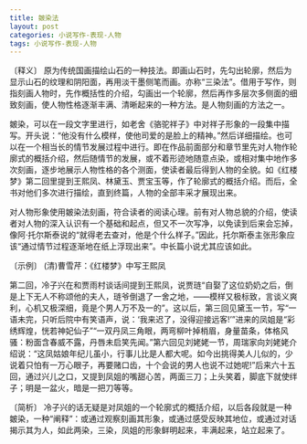 ```yaml
---
title: 皴染法
layout: post
categories: 小说写作-表现-人物
tags: 小说写作-表现-人物
---
```


〔释义〕 原为传统国画描绘山石的一种技法。即画山石时，先勾出轮廓，然后为显示山石的纹理和阴阳面，再用淡干墨侧笔而画。亦称“三染法”。借用于写作，则指刻画人物时，先作概括性的介绍，勾画出一个轮廓，然后再作多层次多侧面的细致刻画，使人物性格逐渐丰满、清晰起来的一种方法。是人物刻画的方法之一。

皴染，可以在一段文字里进行，如老舍《骆驼祥子》中对祥子形象的一段集中描写。开头说：“他没有什么模样，使他司爱的是脸上的精神。”然后详细描绘。也可以在一个相当长的情节发展过程中进行。即在作品前面部分和章节里先对人物作轮廓式的概括介绍，然后随情节的发展，或不着形迹地随意点染，或相对集中地作多次刻画，逐步地展示人物性格的各个测面，使读者最后得到人物的全貌。如《红楼梦》第二回里提到王熙凤、林黛玉、贾宝玉等，作了轮廓式的概括介绍。而后，全书对他们多次进行描绘，直到终篇，人物的全部丰采才展现出来。

对人物形象使用皴染法刻画，符合读者的阅读心理。前有对人物总貌的介绍，使读者对人物的深入认识有一个基础和起点，但又不一次写净，以免读到后来会忘掉，像阿·托尔斯泰说的“就得老去查对，他是个什么样子。”因此，托尔斯泰主张形象应该“通过情节过程逐渐地在纸上浮现出来”。中长篇小说尤其应该如此。

〔示例〕 (清)曹雪芹：《红楼梦》中写王熙凤

第二回，冷子兴在和贾雨村谈话间提到王熙凤，说贾琏“自娶了这位奶奶之后，倒是上下无人不称颂他的夫人，琏爷倒退了一舍之地，——模样又极标致，言谈义爽利，心机又极深细，竟是个男人万不及一的”。这以后，第三回见黛玉一节，写“一语未完，只听后院中有笑语声，说：‘我来迟了，没得迎接远客!’”进来的凤姐是“彩绣辉煌，恍若神妃仙子”“一双丹凤三角眼，两弯柳叶掉梢眉，身量苗条，体格风骚：粉面含春威不露，丹唇未启笑先闻。”第六回见刘姥姥一节，周瑞家向刘姥姥介绍说：“这凤姑娘年纪儿虽小，行事儿比是人都大呢。如今出挑得美人儿似的，少说着只怕有一万心眼子，再要赌口齿，十个会说的男人也说不过她呢!”后来六十五回，通过兴儿之口，又提到凤姐的嘴甜心苦，两面三刀；上头笑着，脚底下就使绊子；明是一盆火，暗是一把刀等等。

〔简析〕 冷子兴的话无疑是对凤姐的一个轮廓式的概括介绍，以后各段就是一种皴染，一种“阐释”：或通过观察刻画其形象，或通过感受反映其地位，或通过对话揭示其为人，如此两染，三染，凤姐的形象鲜明起来，丰满起来，站立起来了。 
